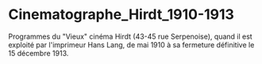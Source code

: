 # Cinematographe_Hirdt_1910-1913
Programmes du "Vieux" cinéma Hirdt (43-45 rue Serpenoise), quand il est exploité par l'imprimeur Hans Lang, de mai 1910 à sa fermeture définitive le 15 décembre 1913.
